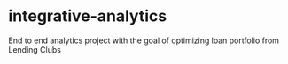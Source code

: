 # integrative-analytics
End to end analytics project with the goal of optimizing loan portfolio from Lending Clubs
